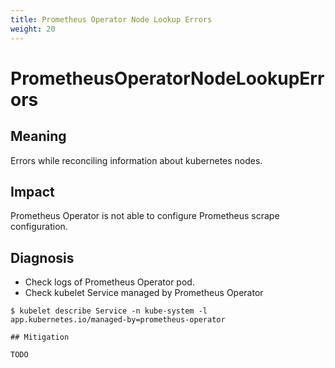 ```yaml
---
title: Prometheus Operator Node Lookup Errors
weight: 20
---
```


# PrometheusOperatorNodeLookupErrors

## Meaning

Errors while reconciling information about kubernetes nodes.

## Impact

Prometheus Operator is not able to configure Prometheus scrape configuration.

## Diagnosis

- Check logs of Prometheus Operator pod.
- Check kubelet Service managed by Prometheus Operator
```shell
$ kubelet describe Service -n kube-system -l app.kubernetes.io/managed-by=prometheus-operator

## Mitigation

TODO

